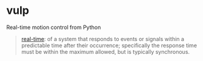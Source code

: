 # vulp

Real-time motion control from Python

> [real-time](https://en.wiktionary.org/wiki/real-time#English): of a system that responds to events or signals within a predictable time after their occurrence; specifically the response time must be within the maximum allowed, but is typically synchronous.
